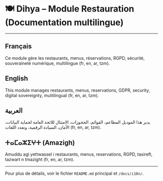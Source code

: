 # 🍽️ Dihya – Module Restauration (Documentation multilingue)

---

## Français
Ce module gère les restaurants, menus, réservations, RGPD, sécurité, souveraineté numérique, multilingue (fr, en, ar, tzm).

## English
This module manages restaurants, menus, reservations, GDPR, security, digital sovereignty, multilingual (fr, en, ar, tzm).

## العربية
يدير هذا الموديل المطاعم، القوائم، الحجوزات، الامتثال للائحة العامة لحماية البيانات، الأمان، السيادة الرقمية، وتعدد اللغات (fr, en, ar, tzm).

## ⵜⴰⵎⴰⵣⵉⵖⵜ (Amazigh)
Amuddu agi yettwassel i restaurants, menus, reservations, RGPD, tasireft, tazwart n tmazight (fr, en, ar, tzm).

---

Pour plus de détails, voir le fichier `README.md` principal et `/docs/i18n/`.
